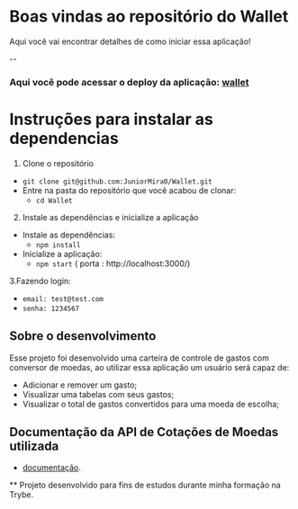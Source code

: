 
# Boas vindas ao repositório do Wallet

Aqui você vai encontrar detalhes de como iniciar essa aplicação!

--

### Aqui você pode acessar o deploy da aplicação:          [wallet](https://wallet-ex.netlify.app/)
# Instruções para instalar as dependencias

1. Clone o repositório

- `git clone git@github.com:JuniorMira0/Wallet.git`
- Entre na pasta do repositório que você acabou de clonar:
  - `cd Wallet`
 
 2. Instale as dependências e inicialize a aplicação

- Instale as dependências:
  - `npm install`
- Inicialize a aplicação:
  - `npm start`  ( porta : http://localhost:3000/)
 
3.Fazendo login:
 - `email: test@test.com`
 - `senha: 1234567`

## Sobre o desenvolvimento

Esse projeto foi desenvolvido uma carteira de controle de gastos com conversor de moedas, ao utilizar essa aplicação um usuário será capaz de:

 - Adicionar e remover um gasto;
 - Visualizar uma tabelas com seus gastos;
 - Visualizar o total de gastos convertidos para uma moeda de escolha;

## Documentação da API de Cotações de Moedas utilizada

 - [documentação](https://docs.awesomeapi.com.br/api-de-moedas).

** Projeto desenvolvido para fins de estudos durante minha formação na Trybe.
